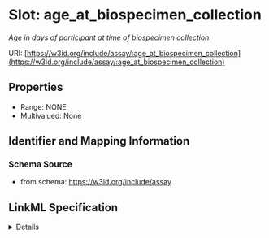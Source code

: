 # Slot: age_at_biospecimen_collection
_Age in days of participant at time of biospecimen collection_


URI: [https://w3id.org/include/assay/:age_at_biospecimen_collection](https://w3id.org/include/assay/:age_at_biospecimen_collection)



<!-- no inheritance hierarchy -->




## Properties

* Range: NONE
* Multivalued: None







## Identifier and Mapping Information







### Schema Source


* from schema: https://w3id.org/include/assay




## LinkML Specification

<details>
```yaml
name: age_at_biospecimen_collection
definition_uri: include:age_at_biospecimen_collection
description: Age in days of participant at time of biospecimen collection
from_schema: https://w3id.org/include/assay
rank: 1000
alias: age_at_biospecimen_collection
domain_of:
- Biospecimen
- Biospecimen

```
</details>